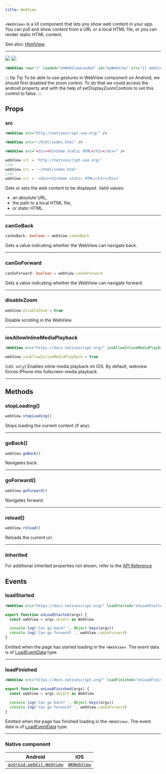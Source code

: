 ```yaml
---
title: WebView
---
```


`<WebView>` is a UI component that lets you show web content in your app. You can pull and show content from a URL or a local HTML file, or you can render static HTML content.

See also: [HtmlView](/ui/htmlview).

---

<DeviceFrame type="ios">
<img  src="https://raw.githubusercontent.com/nativescript-vue/nativescript-vue-ui-tests/master/screenshots/ios-simulator103iPhone6/WebView.png"/>
</DeviceFrame>
<DeviceFrame type="android">
<img src="https://raw.githubusercontent.com/nativescript-vue/nativescript-vue-ui-tests/master/screenshots/android23/WebView.png" />
</DeviceFrame>

<!-- /// flavor plain -->

```xml
<WebView row="1" loaded="onWebViewLoaded" id="myWebView" src="{{ webViewSrc }}" />
```

<!-- ///

/// flavor angular

```xml
<WebView
  [src]="webViewSrc"
  (loadStarted)="onLoadStarted($event)"
  (loadFinished)="onLoadFinished($event)"
>
</WebView>
```

///

/// flavor vue

```xml
<WebView src="http://nativescript-vue.org/" />

<WebView src="~/html/index.html" />

<WebView src="<div><h1>Some static HTML</h1></div>" />
```

///

/// flavor svelte

```xml
<webView src="http://nativescript.org/" />

<webView src="~/html/index.html" />

<webView src="<div><h1>Some static HTML</h1></div>" />
```

///

/// flavor react

```tsx
<webView src="http://nativescript.org/" />

<webView src="~/html/index.html" />

<webView src="<div><h1>Some static HTML</h1></div>" />
```

/// -->

::: tip Tip
To be able to use gestures in WebView component on Android, we should first disabled the zoom control. To do that we could access the android property and with the help of setDisplayZoomControls to set this control to false.
:::

## Props

### src

```xml
<WebView src="http://nativescript-vue.org/" />

<WebView src="~/html/index.html" />

<WebView src="<div><h1>Some static HTML</h1></div>" />
```

```ts
webView.src = 'http://nativescript-vue.org/'
//or
webView.src = '~/html/index.html'
//or
webView.src = '<div><h1>Some static HTML</h1></div>'
```

Gets or sets the web content to be displayed. Valid values:

- an absolute URL,
- the path to a local HTML file,
- or static HTML.

---

### canGoBack

```ts
canGoBack: boolean = webView.canGoBack
```

Gets a value indicating whether the WebView can navigate back.

---

### canGoForward

```ts
canGoForward: boolean = webView.canGoForward
```

Gets a value indicating whether the WebView can navigate forward.

---

### disableZoom

```ts
webView.disableZoom = true
```

Disable scrolling in the WebView.

---

### iosAllowInlineMediaPlayback

```xml
<WebView src="https://docs.nativescript.org/" iosAllowInlineMediaPlayback="true"/>
```

```ts
webView.iosAllowInlineMediaPlayback = true
```

(`iOS only`) Enables inline media playback on iOS. By default, webview forces iPhone into fullscreen media playback.

---

## Methods

### stopLoading()

```ts
webView.stopLoading()
```

Stops loading the current content (if any).

---

### goBack()

```ts
webView.goBack()
```

Navigates back.

---

### goForward()

```ts
webView.goForward()
```

Navigates forward.

---

### reload()

```ts
webView.reload()
```

Reloads the current url.

---

### Inherited

For additional inherited properties not shown, refer to the [API Reference](https://docs.nativescript.org/api-reference/classes/webview)

## Events

### loadStarted

```xml
<WebView src="https://docs.nativescript.org/" loadStarted="onLoadStarted"/>
```

```ts
export function onLoadStarted(args) {
  const webView = args.object as WebView

  console.log('Can go back? ', Object.keys(args))
  console.log('Can go forward? ', webView.canGoForward)
}
```

Emitted when the page has started loading in the `<WebView>`. The event data is of [LoadEventData](https://docs.nativescript.org/api-reference/interfaces/loadeventdata) type.

---

### loadFinished

```xml
<WebView src="https://docs.nativescript.org/" loadFinished="onLoadFinished"/>
```

```ts
export function onLoadFinished(args) {
  const webView = args.object as WebView

  console.log('Can go back? ', Object.keys(args))
  console.log('Can go forward? ', webView.canGoForward)
}
```

Emitted when the page has finished loading in the `<WebView>`. The event data is of [LoadEventData](https://docs.nativescript.org/api-reference/interfaces/loadeventdata) type.

---

### Native component

| Android                                                                                    | iOS                                                                       |
| ------------------------------------------------------------------------------------------ | ------------------------------------------------------------------------- |
| [`android.webkit.WebView`](https://developer.android.com/reference/android/webkit/WebView) | [`WKWebView`](https://developer.apple.com/documentation/webkit/wkwebview) |
